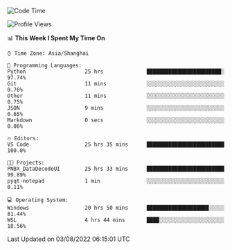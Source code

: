 <!--START_SECTION:waka-->
![Code Time](http://img.shields.io/badge/Code%20Time-190%20hrs%2051%20mins-blue)

![Profile Views](http://img.shields.io/badge/Profile%20Views-0-blue)

📊 **This Week I Spent My Time On** 

```text
⌚︎ Time Zone: Asia/Shanghai

💬 Programming Languages: 
Python                   25 hrs              ████████████████████████░   97.74% 
Git                      11 mins             ░░░░░░░░░░░░░░░░░░░░░░░░░   0.76% 
Other                    11 mins             ░░░░░░░░░░░░░░░░░░░░░░░░░   0.75% 
JSON                     9 mins              ░░░░░░░░░░░░░░░░░░░░░░░░░   0.65% 
Markdown                 0 secs              ░░░░░░░░░░░░░░░░░░░░░░░░░   0.06%

🔥 Editors: 
VS Code                  25 hrs 35 mins      █████████████████████████   100.0%

🐱‍💻 Projects: 
PNBX_DataDecodeUI        25 hrs 33 mins      █████████████████████████   99.89% 
pyqt-notepad             1 min               ░░░░░░░░░░░░░░░░░░░░░░░░░   0.11%

💻 Operating System: 
Windows                  20 hrs 50 mins      ████████████████████░░░░░   81.44% 
WSL                      4 hrs 44 mins       ████░░░░░░░░░░░░░░░░░░░░░   18.56%

```


 Last Updated on 03/08/2022 06:15:01 UTC
<!--END_SECTION:waka-->